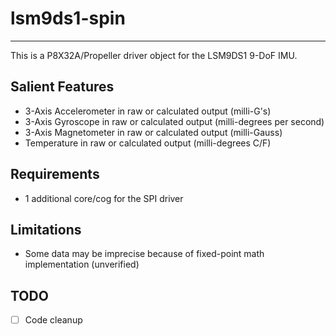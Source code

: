 # lsm9ds1-spin
---------------

This is a P8X32A/Propeller driver object for the LSM9DS1 9-DoF IMU.

## Salient Features

* 3-Axis Accelerometer in raw or calculated output (milli-G's)
* 3-Axis Gyroscope in raw or calculated output (milli-degrees per second)
* 3-Axis Magnetometer in raw or calculated output (milli-Gauss)
* Temperature in raw or calculated output (milli-degrees C/F)

## Requirements

* 1 additional core/cog for the SPI driver

## Limitations

* Some data may be imprecise because of fixed-point math implementation (unverified)

## TODO

- [ ] Code cleanup

